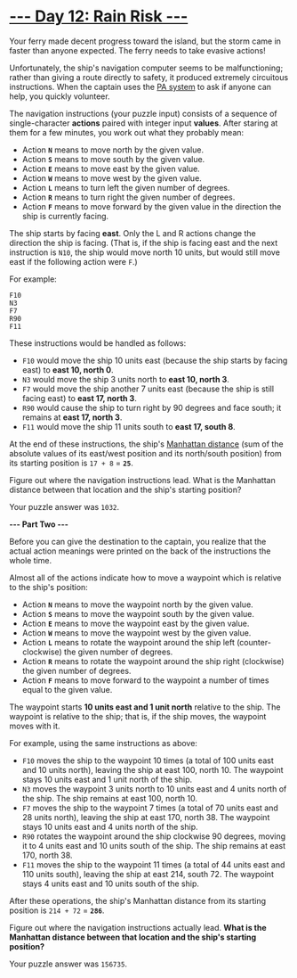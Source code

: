 
# [--- Day 12: Rain Risk ---](http://adventofcode.com/2020/day/11)

Your ferry made decent progress toward the island, but the storm came in faster than anyone expected. The ferry needs to take evasive actions!

Unfortunately, the ship's navigation computer seems to be malfunctioning; rather than giving a route directly to safety, it produced extremely circuitous instructions. When the captain uses the [PA system](https://en.wikipedia.org/wiki/Public_address_system) to ask if anyone can help, you quickly volunteer.

The navigation instructions (your puzzle input) consists of a sequence of single-character **actions** paired with integer input **values**. After staring at them for a few minutes, you work out what they probably mean:

   - Action **``N``** means to move north by the given value.
   - Action **``S``** means to move south by the given value.
   - Action **``E``** means to move east by the given value.
   - Action **``W``** means to move west by the given value.
   - Action **``L``** means to turn left the given number of degrees.
   - Action **``R``** means to turn right the given number of degrees.
   - Action **``F``** means to move forward by the given value in the direction the ship is currently facing.

The ship starts by facing **east**. Only the L and R actions change the direction the ship is facing. (That is, if the ship is facing east and the next instruction is ``N10``, the ship would move north 10 units, but would still move east if the following action were ``F``.)

For example:

```
F10
N3
F7
R90
F11
```

These instructions would be handled as follows:

   - ``F10`` would move the ship 10 units east (because the ship starts by facing east) to **east 10, north 0**.
   - ``N3`` would move the ship 3 units north to **east 10, north 3**.
   - ``F7`` would move the ship another 7 units east (because the ship is still facing east) to **east 17, north 3**.
   - ``R90`` would cause the ship to turn right by 90 degrees and face south; it remains at **east 17, north 3**.
   - ``F11`` would move the ship 11 units south to **east 17, south 8**.

At the end of these instructions, the ship's [Manhattan distance](https://en.wikipedia.org/wiki/Manhattan_distance) (sum of the absolute values of its east/west position and its north/south position) from its starting position is ``17 + 8`` = **``25``**.

Figure out where the navigation instructions lead. What is the Manhattan distance between that location and the ship's starting position?

Your puzzle answer was ``1032``.

**--- Part Two ---**

Before you can give the destination to the captain, you realize that the actual action meanings were printed on the back of the instructions the whole time.

Almost all of the actions indicate how to move a waypoint which is relative to the ship's position:

   - Action **``N``** means to move the waypoint north by the given value.
   - Action **``S``** means to move the waypoint south by the given value.
   - Action **``E``** means to move the waypoint east by the given value.
   - Action **``W``** means to move the waypoint west by the given value.
   - Action **``L``** means to rotate the waypoint around the ship left (counter-clockwise) the given number of degrees.
   - Action **``R``** means to rotate the waypoint around the ship right (clockwise) the given number of degrees.
   - Action **``F``** means to move forward to the waypoint a number of times equal to the given value.

The waypoint starts **10 units east and 1 unit north** relative to the ship. The waypoint is relative to the ship; that is, if the ship moves, the waypoint moves with it.

For example, using the same instructions as above:

   - ``F10`` moves the ship to the waypoint 10 times (a total of 100 units east and 10 units north), leaving the ship at east 100, north 10. The waypoint stays 10 units east and 1 unit north of the ship.
   - ``N3`` moves the waypoint 3 units north to 10 units east and 4 units north of the ship. The ship remains at east 100, north 10.
   - ``F7`` moves the ship to the waypoint 7 times (a total of 70 units east and 28 units north), leaving the ship at east 170, north 38. The waypoint stays 10 units east and 4 units north of the ship.
   - ``R90`` rotates the waypoint around the ship clockwise 90 degrees, moving it to 4 units east and 10 units south of the ship. The ship remains at east 170, north 38.
   - ``F11`` moves the ship to the waypoint 11 times (a total of 44 units east and 110 units south), leaving the ship at east 214, south 72. The waypoint stays 4 units east and 10 units south of the ship.

After these operations, the ship's Manhattan distance from its starting position is ``214 + 72`` = **``286``**.

Figure out where the navigation instructions actually lead. **What is the Manhattan distance between that location and the ship's starting position?**

Your puzzle answer was ``156735``.
